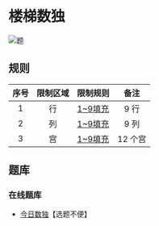 # 楼梯数独

![题](https://cn.sudoku.today/pic/02/staircase/38868_388001.png)

## 规则

| 序号  | 限制区域 | 限制规则    |  备注   |
|:---:|:----:|:--------|:-----:|
|  1  |  行   | [1~9填充] |  9 行  |
|  2  |  列   | [1~9填充] |  9 列  |
|  3  |  宫   | [1~9填充] | 12 个宫 |

## 题库

### 在线题库

- [今日数独]【选题不便】

[1~9填充]: ../../rules.md#1to9填充

[今日数独]: https://cn.sudoku.today/g-staircase-sudoku/
